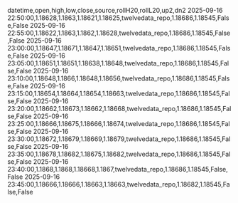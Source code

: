 datetime,open,high,low,close,source,rollH20,rollL20,up2,dn2
2025-09-16 22:50:00,1.18628,1.1863,1.18621,1.18625,twelvedata_repo,1.18686,1.18545,False,False
2025-09-16 22:55:00,1.18622,1.1863,1.1862,1.18628,twelvedata_repo,1.18686,1.18545,False,False
2025-09-16 23:00:00,1.18647,1.18671,1.18647,1.18651,twelvedata_repo,1.18686,1.18545,False,False
2025-09-16 23:05:00,1.18651,1.18651,1.18638,1.18648,twelvedata_repo,1.18686,1.18545,False,False
2025-09-16 23:10:00,1.18648,1.1866,1.18648,1.18656,twelvedata_repo,1.18686,1.18545,False,False
2025-09-16 23:15:00,1.18654,1.18664,1.18654,1.18663,twelvedata_repo,1.18686,1.18545,False,False
2025-09-16 23:20:00,1.18662,1.18673,1.18662,1.18668,twelvedata_repo,1.18686,1.18545,False,False
2025-09-16 23:25:00,1.18666,1.18675,1.18666,1.18674,twelvedata_repo,1.18686,1.18545,False,False
2025-09-16 23:30:00,1.18672,1.18679,1.18669,1.18679,twelvedata_repo,1.18686,1.18545,False,False
2025-09-16 23:35:00,1.18678,1.18682,1.18675,1.18682,twelvedata_repo,1.18686,1.18545,False,False
2025-09-16 23:40:00,1.1868,1.1868,1.18668,1.1867,twelvedata_repo,1.18686,1.18545,False,False
2025-09-16 23:45:00,1.18666,1.18666,1.18663,1.18663,twelvedata_repo,1.18682,1.18545,False,False

